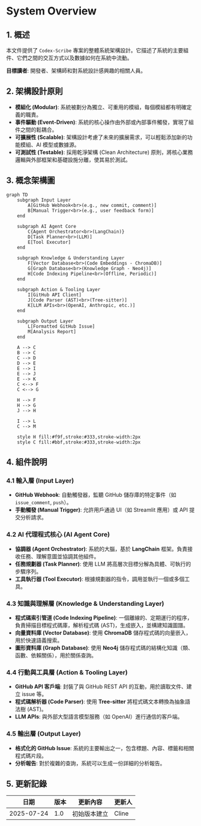 # System Overview

## 1. 概述

本文件提供了 `Codex-Scribe` 專案的整體系統架構設計。它描述了系統的主要組件、它們之間的交互方式以及數據如何在系統中流動。

**目標讀者**: 開發者、架構師和對系統設計感興趣的相關人員。

## 2. 架構設計原則

- **模組化 (Modular)**: 系統被劃分為獨立、可重用的模組，每個模組都有明確定義的職責。
- **事件驅動 (Event-Driven)**: 系統的核心操作由外部或內部事件觸發，實現了組件之間的鬆耦合。
- **可擴展性 (Scalable)**: 架構設計考慮了未來的擴展需求，可以輕鬆添加新的功能模組、AI 模型或數據源。
- **可測試性 (Testable)**: 採用乾淨架構 (Clean Architecture) 原則，將核心業務邏輯與外部框架和基礎設施分離，使其易於測試。

## 3. 概念架構圖

```mermaid
graph TD
    subgraph Input Layer
        A[GitHub Webhook<br>(e.g., new commit, comment)]
        B[Manual Trigger<br>(e.g., user feedback form)]
    end

    subgraph AI Agent Core
        C{Agent Orchestrator<br>(LangChain)}
        D[Task Planner<br>(LLM)]
        E[Tool Executor]
    end

    subgraph Knowledge & Understanding Layer
        F[Vector Database<br>(Code Embeddings - ChromaDB)]
        G[Graph Database<br>(Knowledge Graph - Neo4j)]
        H[Code Indexing Pipeline<br>(Offline, Periodic)]
    end

    subgraph Action & Tooling Layer
        I[GitHub API Client]
        J[Code Parser (AST)<br>(Tree-sitter)]
        K[LLM APIs<br>(OpenAI, Anthropic, etc.)]
    end

    subgraph Output Layer
        L[Formatted GitHub Issue]
        M[Analysis Report]
    end

    A --> C
    B --> C
    C --> D
    D --> E
    E --> I
    E --> J
    E --> K
    C <--> F
    C <--> G

    H --> F
    H --> G
    J --> H

    I --> L
    C --> M

    style H fill:#f9f,stroke:#333,stroke-width:2px
    style C fill:#bbf,stroke:#333,stroke-width:2px
```

## 4. 組件說明

### 4.1 輸入層 (Input Layer)
- **GitHub Webhook**: 自動觸發器，監聽 GitHub 儲存庫的特定事件（如 `issue_comment`, `push`）。
- **手動觸發 (Manual Trigger)**: 允許用戶通過 UI（如 Streamlit 應用）或 API 提交分析請求。

### 4.2 AI 代理程式核心 (AI Agent Core)
- **協調器 (Agent Orchestrator)**: 系統的大腦，基於 **LangChain** 框架。負責接收任務、理解意圖並協調其他組件。
- **任務規劃器 (Task Planner)**: 使用 LLM 將高層次目標分解為具體、可執行的步驟序列。
- **工具執行器 (Tool Executor)**: 根據規劃器的指令，調用並執行一個或多個工具。

### 4.3 知識與理解層 (Knowledge & Understanding Layer)
- **程式碼索引管道 (Code Indexing Pipeline)**: 一個離線的、定期運行的程序，負責掃描目標程式碼庫，解析程式碼 (AST)，生成嵌入，並構建知識圖譜。
- **向量資料庫 (Vector Database)**: 使用 **ChromaDB** 儲存程式碼的向量嵌入，用於快速語義搜索。
- **圖形資料庫 (Graph Database)**: 使用 **Neo4j** 儲存程式碼的結構化知識（類、函數、依賴關係），用於關係查詢。

### 4.4 行動與工具層 (Action & Tooling Layer)
- **GitHub API 客戶端**: 封裝了與 GitHub REST API 的互動，用於讀取文件、建立 issue 等。
- **程式碼解析器 (Code Parser)**: 使用 **Tree-sitter** 將程式碼文本轉換為抽象語法樹 (AST)。
- **LLM APIs**: 與外部大型語言模型服務（如 OpenAI）進行通信的客戶端。

### 4.5 輸出層 (Output Layer)
- **格式化的 GitHub Issue**: 系統的主要輸出之一，包含標題、內容、標籤和相關程式碼片段。
- **分析報告**: 對於複雜的查詢，系統可以生成一份詳細的分析報告。

## 5. 更新記錄

| 日期       | 版本 | 更新內容           | 更新人 |
|------------|------|--------------------|--------|
| 2025-07-24 | 1.0  | 初始版本建立       | Cline  |
